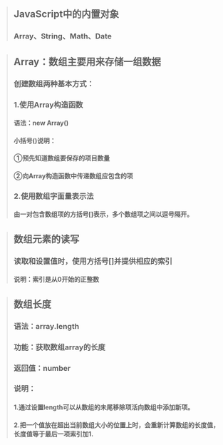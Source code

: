 >## JavaScript中的内置对象
>### Array、String、Math、Date


>## Array：数组主要用来存储一组数据
>### 创建数组两种基本方式：
>### 1.使用Array构造函数
>#### 语法：new Array()
>#### 小括号()说明：
>#### ①预先知道数组要保存的项目数量
>#### ②向Array构造函数中传递数组应包含的项
>### 2.使用数组字面量表示法
>#### 由一对包含数组项的方括号[]表示，多个数组项之间以逗号隔开。

>## 数组元素的读写
>### 读取和设置值时，使用方括号[]并提供相应的索引
>#### 说明：索引是从0开始的正整数

>## 数组长度
>### 语法：array.length
>### 功能：获取数组array的长度
>### 返回值：number
>### 说明：
>#### 1.通过设置length可以从数组的未尾移除项活向数组中添加新项。
>#### 2.把一个值放在超出当前数组大小的位置上时，会重新计算数组的长度值，长度值等于最后一项索引加1.

